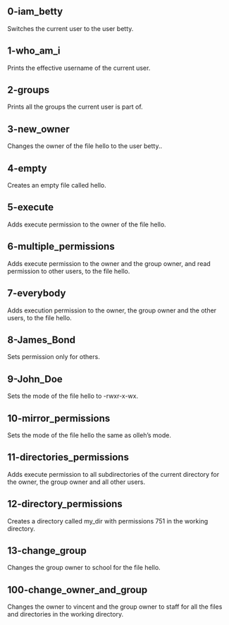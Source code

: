 ## 0-iam_betty 
Switches the current user to the user betty.

## 1-who_am_i
Prints the effective username of the current user.

## 2-groups
Prints all the groups the current user is part of.
## 3-new_owner
Changes the owner of the file hello to the user betty..
## 4-empty
Creates an empty file called hello.
## 5-execute
Adds execute permission to the owner of the file hello.
## 6-multiple_permissions
Adds execute permission to the owner and the group owner, and read permission to other users, to the file hello.
## 7-everybody
Adds execution permission to the owner, the group owner and the other users, to the file hello.
## 8-James_Bond
Sets permission only for others.
## 9-John_Doe
Sets the mode of the file hello to -rwxr-x-wx.
## 10-mirror_permissions
Sets the mode of the file hello the same as olleh’s mode.
## 11-directories_permissions
Adds execute permission to all subdirectories of the current directory for the owner, the group owner and all other users.
## 12-directory_permissions
Creates a directory called my_dir with permissions 751 in the working directory.
## 13-change_group
Changes the group owner to school for the file hello.
## 100-change_owner_and_group
Changes the owner to vincent and the group owner to staff for all the files and directories in the working directory.
